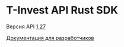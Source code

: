 # T-Invest API Rust SDK

Версия API [1.27](https://github.com/RussianInvestments/investAPI/releases/tag/v1.27)

[Документация для разработчиков](https://russianInvestments.github.io/investAPI/)

